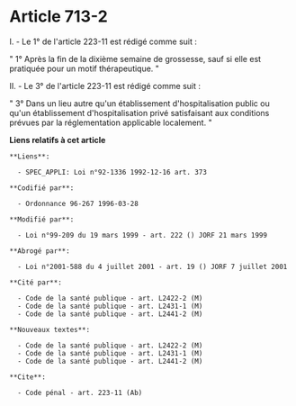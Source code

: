 # Article 713-2

I. -  Le 1° de l'article 223-11 est rédigé comme suit :

" 1° Après la fin de la dixième semaine de grossesse, sauf si elle est pratiquée pour un motif thérapeutique. "

II. - Le 3° de l'article 223-11 est rédigé comme suit :

" 3° Dans un lieu autre qu'un établissement d'hospitalisation public ou qu'un établissement d'hospitalisation privé
satisfaisant aux conditions prévues par la réglementation applicable localement. "

**Liens relatifs à cet article**

	**Liens**:

	  - SPEC_APPLI: Loi n°92-1336 1992-12-16 art. 373

	**Codifié par**:

	  - Ordonnance 96-267 1996-03-28

	**Modifié par**:

	  - Loi n°99-209 du 19 mars 1999 - art. 222 () JORF 21 mars 1999

	**Abrogé par**:

	  - Loi n°2001-588 du 4 juillet 2001 - art. 19 () JORF 7 juillet 2001

	**Cité par**:

	  - Code de la santé publique - art. L2422-2 (M)
	  - Code de la santé publique - art. L2431-1 (M)
	  - Code de la santé publique - art. L2441-2 (M)

	**Nouveaux textes**:

	  - Code de la santé publique - art. L2422-2 (M)
	  - Code de la santé publique - art. L2431-1 (M)
	  - Code de la santé publique - art. L2441-2 (M)

	**Cite**:

	  - Code pénal - art. 223-11 (Ab)
